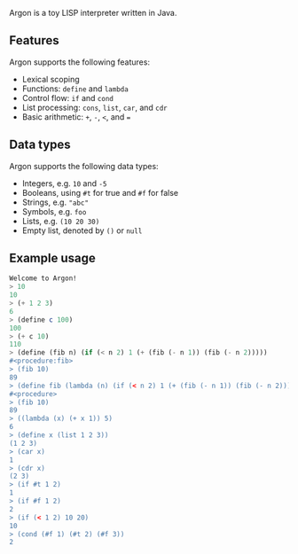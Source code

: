 Argon is a toy LISP interpreter written in Java.

## Features

Argon supports the following features:
- Lexical scoping
- Functions: `define` and `lambda`
- Control flow: `if` and `cond`
- List processing: `cons`, `list`, `car`, and `cdr`
- Basic arithmetic: `+`, `-`, `<`, and `=`

## Data types

Argon supports the following data types:
- Integers, e.g. `10` and `-5`
- Booleans, using `#t` for true and `#f` for false
- Strings, e.g. `"abc"`
- Symbols, e.g. `foo`
- Lists, e.g. `(10 20 30)`
- Empty list, denoted by `()` or `null`

## Example usage

```scheme
Welcome to Argon!
> 10
10
> (+ 1 2 3)
6
> (define c 100)
100
> (+ c 10)
110
> (define (fib n) (if (< n 2) 1 (+ (fib (- n 1)) (fib (- n 2)))))
#<procedure:fib>
> (fib 10)
89
> (define fib (lambda (n) (if (< n 2) 1 (+ (fib (- n 1)) (fib (- n 2))))))
#<procedure>
> (fib 10)
89
> ((lambda (x) (+ x 1)) 5)
6
> (define x (list 1 2 3))
(1 2 3)
> (car x)
1
> (cdr x)
(2 3)
> (if #t 1 2)
1
> (if #f 1 2)
2
> (if (< 1 2) 10 20)
10
> (cond (#f 1) (#t 2) (#f 3))
2
```
